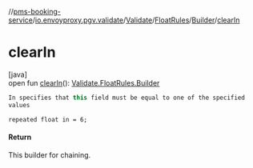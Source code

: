 //[pms-booking-service](../../../../../index.md)/[io.envoyproxy.pgv.validate](../../../index.md)/[Validate](../../index.md)/[FloatRules](../index.md)/[Builder](index.md)/[clearIn](clear-in.md)

# clearIn

[java]\
open fun [clearIn](clear-in.md)(): [Validate.FloatRules.Builder](index.md)

```kotlin
In specifies that this field must be equal to one of the specified
values

```
`repeated float in = 6;`

#### Return

This builder for chaining.